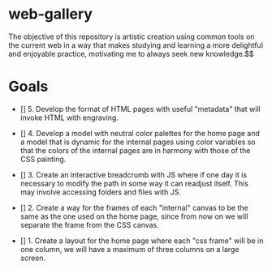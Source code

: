 # web-gallery

The objective of this repository is artistic creation using common tools on the current web in a way that makes studying and learning a more delightful and enjoyable practice, motivating me to always seek new knowledge.$$

# Goals

- [] 5. Develop the format of HTML pages with useful "metadata" that will invoke HTML with engraving.

- [] 4. Develop a model with neutral color palettes for the home page and a model that is dynamic for the internal pages using color variables so that the colors of the internal pages are in harmony with those of the CSS painting.

- [] 3. Create an interactive breadcrumb with JS where if one day it is necessary to modify the path in some way it can readjust itself. This may involve accessing folders and files with JS.

- [] 2. Create a way for the frames of each "internal" canvas to be the same as the one used on the home page, since from now on we will separate the frame from the CSS canvas.

- [] 1. Create a layout for the home page where each "css frame" will be in one column, we will have a maximum of three columns on a large screen.